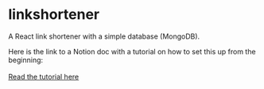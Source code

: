 # linkshortener
A React link shortener with a simple database (MongoDB).

Here is the link to a Notion doc with a tutorial on how to set this up from the beginning:
<br>
<br>
[Read the tutorial here](https://www.notion.so/ghdocs/Link-Shortener-10c72a57319d462c95e57477517e81a7 "Notion tutorial doc")
